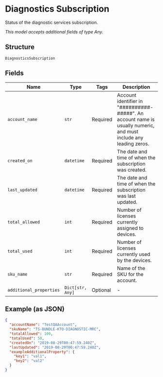 
# Diagnostics Subscription

Status of the diagnostic services subscription.

*This model accepts additional fields of type Any.*

## Structure

`DiagnosticsSubscription`

## Fields

| Name | Type | Tags | Description |
|  --- | --- | --- | --- |
| `account_name` | `str` | Required | Account identifier in "##########-#####". An account name is usually numeric, and must include any leading zeros. |
| `created_on` | `datetime` | Required | The date and time of when the subscription was created. |
| `last_updated` | `datetime` | Required | The date and time of when the subscription was last updated. |
| `total_allowed` | `int` | Required | Number of licenses currently assigned to devices. |
| `total_used` | `int` | Required | Number of licenses currently used by the devices. |
| `sku_name` | `str` | Required | Name of the SKU for the account. |
| `additional_properties` | `Dict[str, Any]` | Optional | - |

## Example (as JSON)

```json
{
  "accountName": "TestQAAccount",
  "skuName": "TS-BUNDLE-KTO-DIAGNOSTIC-MRC",
  "totalAllowed": 100,
  "totalUsed": 50,
  "createdOn": "2019-08-29T00:47:59.240Z",
  "lastUpdated": "2019-08-29T00:47:59.240Z",
  "exampleAdditionalProperty": {
    "key1": "val1",
    "key2": "val2"
  }
}
```

